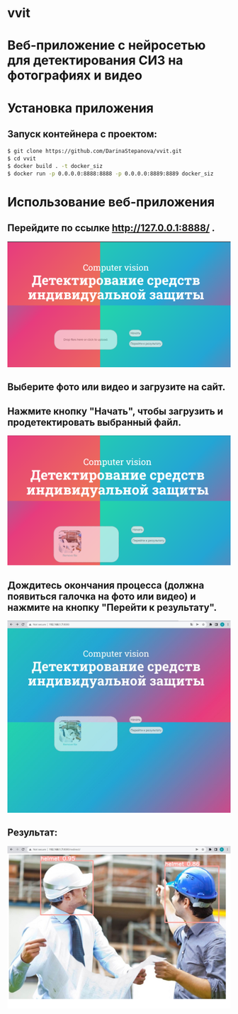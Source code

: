 # vvit

# Веб-приложение с нейросетью для детектирования СИЗ на фотографиях и видео

# Установка приложения
## Запуск контейнера с проектом:
```bash
$ git clone https://github.com/DarinaStepanova/vvit.git
$ cd vvit
$ docker build . -t docker_siz
$ docker run -p 0.0.0.0:8888:8888 -p 0.0.0.0:8889:8889 docker_siz
```

# Использование веб-приложения
## Перейдите по ссылке http://127.0.0.1:8888/ .
<img src="https://github.com/DarinaStepanova/vvit/blob/f408552d33103b5693be68a69c17d05eacc9cf79/src/img.png"/>

## Выберите фото или видео и загрузите на сайт.

## Нажмите кнопку "Начать", чтобы загрузить и продетектировать выбранный файл.
<img src="https://github.com/DarinaStepanova/vvit/blob/f408552d33103b5693be68a69c17d05eacc9cf79/src/img_1.png"/>

## Дождитесь окончания процесса (должна появиться галочка на фото или видео) и нажмите на кнопку "Перейти к результату".
<img src="https://github.com/DarinaStepanova/vvit/blob/f408552d33103b5693be68a69c17d05eacc9cf79/src/3.jpg"/>

## Результат:
<img src="https://github.com/DarinaStepanova/vvit/blob/f408552d33103b5693be68a69c17d05eacc9cf79/src/4.jpg"/>
